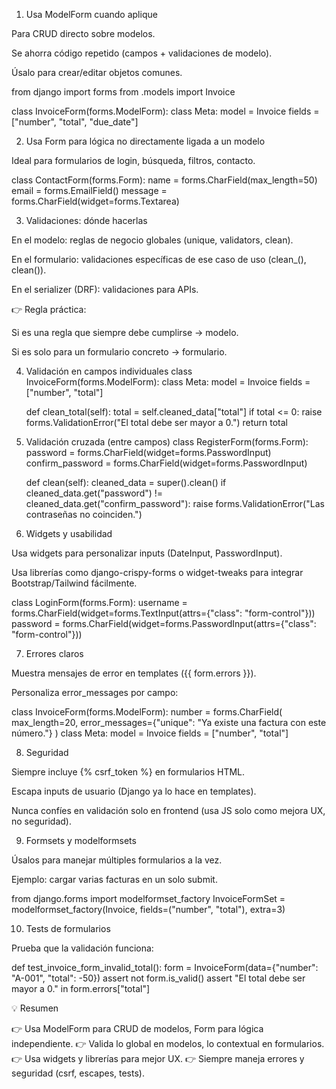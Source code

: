 1. Usa ModelForm cuando aplique

Para CRUD directo sobre modelos.

Se ahorra código repetido (campos + validaciones de modelo).

Úsalo para crear/editar objetos comunes.

from django import forms
from .models import Invoice

class InvoiceForm(forms.ModelForm):
    class Meta:
        model = Invoice
        fields = ["number", "total", "due_date"]

2. Usa Form para lógica no directamente ligada a un modelo

Ideal para formularios de login, búsqueda, filtros, contacto.

class ContactForm(forms.Form):
    name = forms.CharField(max_length=50)
    email = forms.EmailField()
    message = forms.CharField(widget=forms.Textarea)

3. Validaciones: dónde hacerlas

En el modelo: reglas de negocio globales (unique, validators, clean).

En el formulario: validaciones específicas de ese caso de uso (clean_<field>(), clean()).

En el serializer (DRF): validaciones para APIs.

👉 Regla práctica:

Si es una regla que siempre debe cumplirse → modelo.

Si es solo para un formulario concreto → formulario.

4. Validación en campos individuales
class InvoiceForm(forms.ModelForm):
    class Meta:
        model = Invoice
        fields = ["number", "total"]

    def clean_total(self):
        total = self.cleaned_data["total"]
        if total <= 0:
            raise forms.ValidationError("El total debe ser mayor a 0.")
        return total

5. Validación cruzada (entre campos)
class RegisterForm(forms.Form):
    password = forms.CharField(widget=forms.PasswordInput)
    confirm_password = forms.CharField(widget=forms.PasswordInput)

    def clean(self):
        cleaned_data = super().clean()
        if cleaned_data.get("password") != cleaned_data.get("confirm_password"):
            raise forms.ValidationError("Las contraseñas no coinciden.")

6. Widgets y usabilidad

Usa widgets para personalizar inputs (DateInput, PasswordInput).

Usa librerías como django-crispy-forms o widget-tweaks para integrar Bootstrap/Tailwind fácilmente.

class LoginForm(forms.Form):
    username = forms.CharField(widget=forms.TextInput(attrs={"class": "form-control"}))
    password = forms.CharField(widget=forms.PasswordInput(attrs={"class": "form-control"}))

7. Errores claros

Muestra mensajes de error en templates ({{ form.errors }}).

Personaliza error_messages por campo:

class InvoiceForm(forms.ModelForm):
    number = forms.CharField(
        max_length=20,
        error_messages={"unique": "Ya existe una factura con este número."}
    )
    class Meta:
        model = Invoice
        fields = ["number", "total"]

8. Seguridad

Siempre incluye {% csrf_token %} en formularios HTML.

Escapa inputs de usuario (Django ya lo hace en templates).

Nunca confíes en validación solo en frontend (usa JS solo como mejora UX, no seguridad).

9. Formsets y modelformsets

Úsalos para manejar múltiples formularios a la vez.

Ejemplo: cargar varias facturas en un solo submit.

from django.forms import modelformset_factory
InvoiceFormSet = modelformset_factory(Invoice, fields=("number", "total"), extra=3)

10. Tests de formularios

Prueba que la validación funciona:

def test_invoice_form_invalid_total():
    form = InvoiceForm(data={"number": "A-001", "total": -50})
    assert not form.is_valid()
    assert "El total debe ser mayor a 0." in form.errors["total"]

💡 Resumen

👉 Usa ModelForm para CRUD de modelos, Form para lógica independiente.
👉 Valida lo global en modelos, lo contextual en formularios.
👉 Usa widgets y librerías para mejor UX.
👉 Siempre maneja errores y seguridad (csrf, escapes, tests).